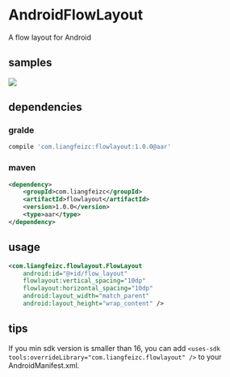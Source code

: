 # AndroidFlowLayout
A flow layout for Android

samples
----

![](http://img02.taobaocdn.com/imgextra/i2/160310864/TB2MH8.bVXXXXa3XXXXXXXXXXXX_!!160310864.png)


dependencies
----

### gralde

```groovy
compile 'com.liangfeizc:flowlayout:1.0.0@aar'
```

### maven

```xml
<dependency>
    <groupId>com.liangfeizc</groupId>
    <artifactId>flowlayout</artifactId>
    <version>1.0.0</version>
    <type>aar</type>
</dependency>
```

usage
----

```xml
<com.liangfeizc.flowlayout.FlowLayout
    android:id="@+id/flow_layout"
    flowlayout:vertical_spacing="10dp"
    flowlayout:horizontal_spacing="10dp"
    android:layout_width="match_parent"
    android:layout_height="wrap_content" />
```

tips
---

If you min sdk version is smaller than 16, you can add `<uses-sdk tools:overrideLibrary="com.liangfeizc.flowlayout" />` to your AndroidManifest.xml.
